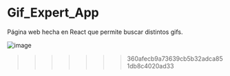 # Gif_Expert_App
Página web hecha en React que permite buscar distintos gifs.

![image](https://github.com/user-attachments/assets/cee7c05d-72ed-4a25-90d7-2ac0ae509df3)
>>>>>>> 360afecb9a73639cb5b32adca851db8c4020ad33


